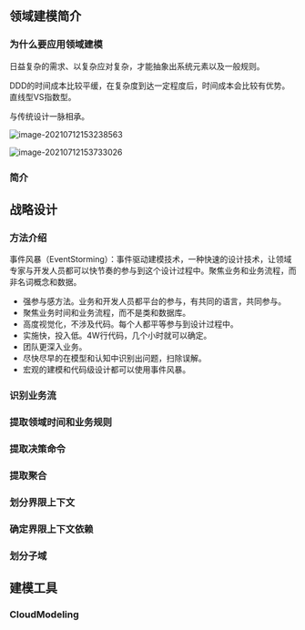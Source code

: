 ## 领域建模简介

### 为什么要应用领域建模

日益复杂的需求、以复杂应对复杂，才能抽象出系统元素以及一般规则。

DDD的时间成本比较平缓，在复杂度到达一定程度后，时间成本会比较有优势。直线型VS指数型。

与传统设计一脉相承。

![image-20210712153238563](C:\Users\lwx639077\AppData\Roaming\Typora\typora-user-images\image-20210712153238563.png)

![image-20210712153733026](C:\Users\lwx639077\AppData\Roaming\Typora\typora-user-images\image-20210712153733026.png)





### 简介

## 战略设计

### 方法介绍

事件风暴（EventStorming）：事件驱动建模技术，一种快速的设计技术，让领域专家与开发人员都可以快节奏的参与到这个设计过程中。聚焦业务和业务流程，而非名词概念和数据。

- 强参与感方法。业务和开发人员都平台的参与，有共同的语言，共同参与。
- 聚焦业务时间和业务流程，而不是类和数据库。
- 高度视觉化，不涉及代码。每个人都平等参与到设计过程中。
- 实施快，投入低。4W行代码，几个小时就可以确定。
- 团队更深入业务。
- 尽快尽早的在模型和认知中识别出问题，扫除误解。
- 宏观的建模和代码级设计都可以使用事件风暴。

### 识别业务流

### 提取领域时间和业务规则

### 提取决策命令

### 提取聚合

### 划分界限上下文

### 确定界限上下文依赖

### 划分子域

## 建模工具

### CloudModeling

